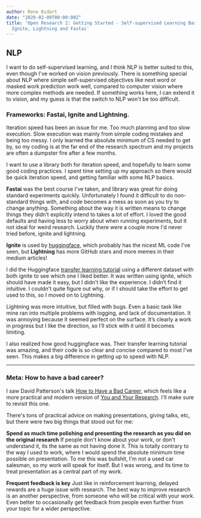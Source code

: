 ```yaml
---
author: Rene Bidart
date: "2020-02-09T00:00:00Z"
title: 'Open Research 2: Getting Started - Self-supervised Learning Basics, Pytorch
  Ignite, Lightning and Fastai'
---
```

## NLP
I want to do self-supervised learning, and I think NLP is better suited to this, even though I've worked on vision previously. There is something special about NLP where simple self-supervised objectives like next word or masked work prediction work well, compared to computer vision where more complex methods are needed. If something works here, I can extend it to vision, and my guess is that the switch to NLP won't be too difficult.

### Frameworks: Fastai, Ignite and Lightning.
Iteration speed has been an issue for me. Too much planning and too slow execution. Slow execution was mainly from simple coding mistakes and being too messy. I only learned the absolute minimum of CS needed to get by, so my coding is at the far end of the research spectrum and my projects are often a dumpster fire after a few months. 

I want to use a library both for iteration speed, and hopefully to learn some good coding practices. I spent time setting up my approach so there would be quick iteration speed, and getting familiar with some NLP basics.
 
**Fastai** was the best course I've taken, and library was great for doing standard experiments quickly. Unfortunately I found it difficult to do non-standard things with, and code becomes a mess as soon as you try to change anything. Something about the way it is written means to change things they didn’t explicitly intend to takes a lot of effort. I loved the good defaults and having less to worry about when running experiments, but it not ideal for weird research. Luckily there were a couple more I'd never tried before, ignite and lightning. 

**Ignite** is used by [huggingface](https://github.com/huggingface/transformers), which probably has the nicest ML code I've seen, but **Lightning** has more GitHub stars and more memes in their medium articles!

I did the Huggingface [transfer learning tutorial](https://github.com/huggingface/naacl_transfer_learning_tutorial) using a different dataset with both ignite to see which one I liked better. It was written using ignite, which should have made it easy, but I didn't like the experience. I didn’t find it intuitive. I couldn't quite figure out why, or if I should take the effort to get used to this, so I moved on to Lightning.

Lightning was more intuitive, but filled with bugs. Even a basic task like mine ran into multiple problems with logging, and lack of documentation. It was annoying because it seemed perfect on the surface. It’s clearly a work in progress but I like the direction, so I’ll stick with it until it becomes limiting. 

I also realized how good huggingface was. Their transfer learning tutorial was amazing, and their code is so clear and concise compared to most I've seen. This makes a big difference in getting up to speed with NLP.

_______
### Meta: How to have a bad career?
I saw David Patterson's talk [How to Have a Bad Career](https://www.youtube.com/watch?v=Rn1w4MRHIhc), which feels like a more practical and modern version of [You and Your Research](https://www.youtube.com/watch?v=a1zDuOPkMSw). I'll make sure to revisit this one.

There's tons of practical advice on making presentations, giving talks, etc, but there were two big things that stood out for me:

**Spend as much time polishing and presenting the research as you did on the original research** If people don't know about your work, or don't understand it, its the same as not having done it. This is totally contrary to the way I used to work, where I would spend the absolute minimum time possible on presentation. To me this was bullshit, I'm not a used car salesman, so my work will speak for itself. But I was wrong, and its time to treat presentation as a central part of my work.

**Frequent feedback is key** Just like in reinforcement learning, delayed rewards are a huge issue with research. The best way to improve research is an another perspective, from someone who will be critical with your work. Even better to occasionally get feedback from people even further from your topic for a wider perspective.